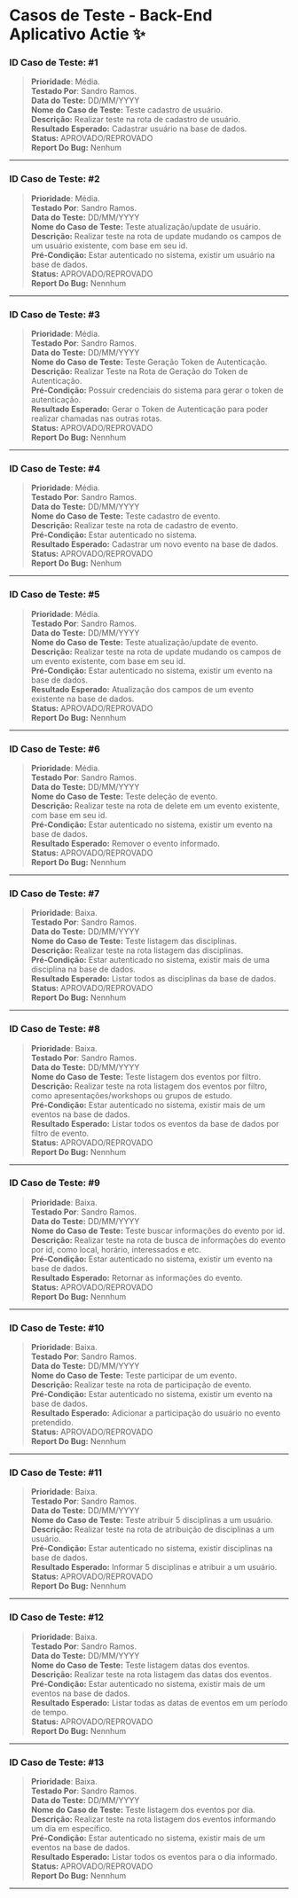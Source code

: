 # Casos de Teste - Back-End Aplicativo Actie ✨

### **ID Caso de Teste**: #1
>**Prioridade**: Média.
<br>**Testado Por**: Sandro Ramos.
<br>**Data do Teste:** DD/MM/YYYY
<br>**Nome do Caso de Teste:** Teste cadastro de usuário.
<br>**Descrição:** Realizar teste na rota de cadastro de usuário.
<br>**Resultado Esperado:** Cadastrar usuário na base de dados.
<br>**Status:** APROVADO/REPROVADO
<br>**Report Do Bug:** Nenhum

---

### **ID Caso de Teste**: #2
>**Prioridade**: Média.
<br>**Testado Por**: Sandro Ramos.
<br>**Data do Teste:** DD/MM/YYYY
<br>**Nome do Caso de Teste:** Teste atualização/update de usuário.
<br>**Descrição:** Realizar teste na rota de update mudando os campos de um usuário existente, com base em seu id.
<br>**Pré-Condição:** Estar autenticado no sistema, existir um usuário na base de dados.
<br>**Status:** APROVADO/REPROVADO
<br>**Report Do Bug:** Nennhum

---

### **ID Caso de Teste**: #3
>**Prioridade**: Média.
<br>**Testado Por**: Sandro Ramos.
<br>**Data do Teste:** DD/MM/YYYY
<br>**Nome do Caso de Teste:** Teste Geração Token de Autenticação.
<br>**Descrição:** Realizar Teste na Rota de Geração do Token de Autenticação.
<br>**Pré-Condição:** Possuir credenciais do sistema para gerar o token de autenticação.
<br>**Resultado Esperado:** Gerar o Token de Autenticação para poder realizar chamadas nas outras rotas.
<br>**Status:** APROVADO/REPROVADO
<br>**Report Do Bug:** Nennhum

---

### **ID Caso de Teste**: #4
>**Prioridade**: Média.
<br>**Testado Por**: Sandro Ramos.
<br>**Data do Teste:** DD/MM/YYYY
<br>**Nome do Caso de Teste:** Teste cadastro de evento.
<br>**Descrição:** Realizar teste na rota de cadastro de evento.
<br>**Pré-Condição:** Estar autenticado no sistema.
<br>**Resultado Esperado:** Cadastrar um novo evento na base de dados.
<br>**Status:** APROVADO/REPROVADO
<br>**Report Do Bug:** Nenhum

---

### **ID Caso de Teste**: #5
>**Prioridade**: Média.
<br>**Testado Por**: Sandro Ramos.
<br>**Data do Teste:** DD/MM/YYYY
<br>**Nome do Caso de Teste:** Teste atualização/update de evento.
<br>**Descrição:** Realizar teste na rota de update mudando os campos de um evento existente, com base em seu id.
<br>**Pré-Condição:** Estar autenticado no sistema, existir um evento na base de dados.
<br>**Resultado Esperado:** Atualização dos campos de um evento existente na base de dados.
<br>**Status:** APROVADO/REPROVADO
<br>**Report Do Bug:** Nennhum

---

### **ID Caso de Teste**: #6
>**Prioridade**: Média.
<br>**Testado Por**: Sandro Ramos.
<br>**Data do Teste:** DD/MM/YYYY
<br>**Nome do Caso de Teste:** Teste deleção de evento.
<br>**Descrição:** Realizar teste na rota de delete em um evento existente, com base em seu id.
<br>**Pré-Condição:** Estar autenticado no sistema, existir um evento na base de dados.
<br>**Resultado Esperado:** Remover o evento informado.
<br>**Status:** APROVADO/REPROVADO
<br>**Report Do Bug:** Nennhum

---

### **ID Caso de Teste**: #7
>**Prioridade**: Baixa.
<br>**Testado Por**: Sandro Ramos.
<br>**Data do Teste:** DD/MM/YYYY
<br>**Nome do Caso de Teste:** Teste listagem das disciplinas.
<br>**Descrição:** Realizar teste na rota listagem das disciplinas.
<br>**Pré-Condição:** Estar autenticado no sistema, existir mais de uma disciplina na base de dados.
<br>**Resultado Esperado:** Listar todos as disciplinas da base de dados.
<br>**Status:** APROVADO/REPROVADO
<br>**Report Do Bug:** Nennhum

---

### **ID Caso de Teste**: #8
>**Prioridade**: Baixa.
<br>**Testado Por**: Sandro Ramos.
<br>**Data do Teste:** DD/MM/YYYY
<br>**Nome do Caso de Teste:** Teste listagem dos eventos por filtro.
<br>**Descrição:** Realizar teste na rota listagem dos eventos por filtro, como apresentações/workshops ou grupos de estudo.
<br>**Pré-Condição:** Estar autenticado no sistema, existir mais de um eventos na base de dados.
<br>**Resultado Esperado:** Listar todos os eventos da base de dados por filtro de evento.
<br>**Status:** APROVADO/REPROVADO
<br>**Report Do Bug:** Nennhum

---

### **ID Caso de Teste**: #9
>**Prioridade**: Baixa.
<br>**Testado Por**: Sandro Ramos.
<br>**Data do Teste:** DD/MM/YYYY
<br>**Nome do Caso de Teste:** Teste buscar informações do evento por id.
<br>**Descrição:** Realizar teste na rota de busca de informações do evento por id, como local, horário, interessados e etc.
<br>**Pré-Condição:** Estar autenticado no sistema, existir um evento na base de dados.
<br>**Resultado Esperado:** Retornar as informações do evento.
<br>**Status:** APROVADO/REPROVADO
<br>**Report Do Bug:** Nennhum

---

### **ID Caso de Teste**: #10
>**Prioridade**: Baixa.
<br>**Testado Por**: Sandro Ramos.
<br>**Data do Teste:** DD/MM/YYYY
<br>**Nome do Caso de Teste:** Teste participar de um evento.
<br>**Descrição:** Realizar teste na rota de participação de evento.
<br>**Pré-Condição:** Estar autenticado no sistema, existir um evento na base de dados.
<br>**Resultado Esperado:** Adicionar a participação do usuário no evento pretendido.
<br>**Status:** APROVADO/REPROVADO
<br>**Report Do Bug:** Nennhum

---

### **ID Caso de Teste**: #11
>**Prioridade**: Baixa.
<br>**Testado Por**: Sandro Ramos.
<br>**Data do Teste:** DD/MM/YYYY
<br>**Nome do Caso de Teste:** Teste atribuir 5 disciplinas a um usuário.
<br>**Descrição:** Realizar teste na rota de atribuição de disciplinas a um usuário.
<br>**Pré-Condição:** Estar autenticado no sistema, existir disciplinas na base de dados.
<br>**Resultado Esperado:** Informar 5 disciplinas e atribuir a um usuário.
<br>**Status:** APROVADO/REPROVADO
<br>**Report Do Bug:** Nennhum

---

### **ID Caso de Teste**: #12
>**Prioridade**: Baixa.
<br>**Testado Por**: Sandro Ramos.
<br>**Data do Teste:** DD/MM/YYYY
<br>**Nome do Caso de Teste:** Teste listagem datas dos eventos.
<br>**Descrição:** Realizar teste na rota listagem das datas dos eventos.
<br>**Pré-Condição:** Estar autenticado no sistema, existir mais de um eventos na base de dados.
<br>**Resultado Esperado:** Listar todas as datas de eventos em um período de tempo.
<br>**Status:** APROVADO/REPROVADO
<br>**Report Do Bug:** Nennhum

---

### **ID Caso de Teste**: #13
>**Prioridade**: Baixa.
<br>**Testado Por**: Sandro Ramos.
<br>**Data do Teste:** DD/MM/YYYY
<br>**Nome do Caso de Teste:** Teste listagem dos eventos por dia.
<br>**Descrição:** Realizar teste na rota listagem dos eventos informando um dia em específico.
<br>**Pré-Condição:** Estar autenticado no sistema, existir mais de um eventos na base de dados.
<br>**Resultado Esperado:** Listar todos os eventos para o dia informado.
<br>**Status:** APROVADO/REPROVADO
<br>**Report Do Bug:** Nennhum

---





